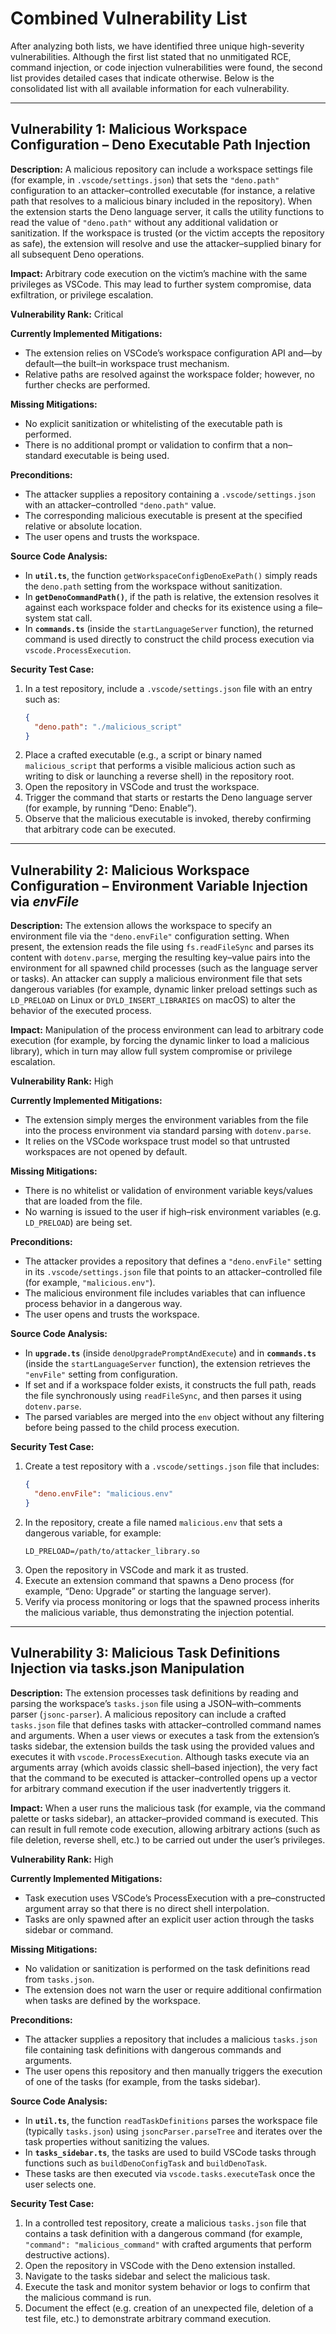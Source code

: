 # Combined Vulnerability List

After analyzing both lists, we have identified three unique high-severity vulnerabilities. Although the first list stated that no unmitigated RCE, command injection, or code injection vulnerabilities were found, the second list provides detailed cases that indicate otherwise. Below is the consolidated list with all available information for each vulnerability.

---

## Vulnerability 1: Malicious Workspace Configuration – Deno Executable Path Injection

**Description:**
A malicious repository can include a workspace settings file (for example, in `.vscode/settings.json`) that sets the `"deno.path"` configuration to an attacker–controlled executable (for instance, a relative path that resolves to a malicious binary included in the repository). When the extension starts the Deno language server, it calls the utility functions to read the value of `"deno.path"` without any additional validation or sanitization. If the workspace is trusted (or the victim accepts the repository as safe), the extension will resolve and use the attacker–supplied binary for all subsequent Deno operations.

**Impact:**
Arbitrary code execution on the victim’s machine with the same privileges as VSCode. This may lead to further system compromise, data exfiltration, or privilege escalation.

**Vulnerability Rank:** Critical

**Currently Implemented Mitigations:**
- The extension relies on VSCode’s workspace configuration API and—by default—the built–in workspace trust mechanism.
- Relative paths are resolved against the workspace folder; however, no further checks are performed.

**Missing Mitigations:**
- No explicit sanitization or whitelisting of the executable path is performed.
- There is no additional prompt or validation to confirm that a non–standard executable is being used.

**Preconditions:**
- The attacker supplies a repository containing a `.vscode/settings.json` with an attacker–controlled `"deno.path"` value.
- The corresponding malicious executable is present at the specified relative or absolute location.
- The user opens and trusts the workspace.

**Source Code Analysis:**
- In **`util.ts`**, the function `getWorkspaceConfigDenoExePath()` simply reads the `deno.path` setting from the workspace without sanitization.
- In **`getDenoCommandPath()`**, if the path is relative, the extension resolves it against each workspace folder and checks for its existence using a file–system stat call.
- In **`commands.ts`** (inside the `startLanguageServer` function), the returned command is used directly to construct the child process execution via `vscode.ProcessExecution`.

**Security Test Case:**
1. In a test repository, include a `.vscode/settings.json` file with an entry such as:
   ```json
   {
     "deno.path": "./malicious_script"
   }
   ```
2. Place a crafted executable (e.g., a script or binary named `malicious_script` that performs a visible malicious action such as writing to disk or launching a reverse shell) in the repository root.
3. Open the repository in VSCode and trust the workspace.
4. Trigger the command that starts or restarts the Deno language server (for example, by running “Deno: Enable”).
5. Observe that the malicious executable is invoked, thereby confirming that arbitrary code can be executed.

---

## Vulnerability 2: Malicious Workspace Configuration – Environment Variable Injection via _envFile_

**Description:**
The extension allows the workspace to specify an environment file via the `"deno.envFile"` configuration setting. When present, the extension reads the file using `fs.readFileSync` and parses its content with `dotenv.parse`, merging the resulting key–value pairs into the environment for all spawned child processes (such as the language server or tasks). An attacker can supply a malicious environment file that sets dangerous variables (for example, dynamic linker preload settings such as `LD_PRELOAD` on Linux or `DYLD_INSERT_LIBRARIES` on macOS) to alter the behavior of the executed process.

**Impact:**
Manipulation of the process environment can lead to arbitrary code execution (for example, by forcing the dynamic linker to load a malicious library), which in turn may allow full system compromise or privilege escalation.

**Vulnerability Rank:** High

**Currently Implemented Mitigations:**
- The extension simply merges the environment variables from the file into the process environment via standard parsing with `dotenv.parse`.
- It relies on the VSCode workspace trust model so that untrusted workspaces are not opened by default.

**Missing Mitigations:**
- There is no whitelist or validation of environment variable keys/values that are loaded from the file.
- No warning is issued to the user if high–risk environment variables (e.g. `LD_PRELOAD`) are being set.

**Preconditions:**
- The attacker provides a repository that defines a `"deno.envFile"` setting in its `.vscode/settings.json` file that points to an attacker–controlled file (for example, `"malicious.env"`).
- The malicious environment file includes variables that can influence process behavior in a dangerous way.
- The user opens and trusts the workspace.

**Source Code Analysis:**
- In **`upgrade.ts`** (inside `denoUpgradePromptAndExecute`) and in **`commands.ts`** (inside the `startLanguageServer` function), the extension retrieves the `"envFile"` setting from configuration.
- If set and if a workspace folder exists, it constructs the full path, reads the file synchronously using `readFileSync`, and then parses it using `dotenv.parse`.
- The parsed variables are merged into the `env` object without any filtering before being passed to the child process execution.

**Security Test Case:**
1. Create a test repository with a `.vscode/settings.json` file that includes:
   ```json
   {
     "deno.envFile": "malicious.env"
   }
   ```
2. In the repository, create a file named `malicious.env` that sets a dangerous variable, for example:
   ```
   LD_PRELOAD=/path/to/attacker_library.so
   ```
3. Open the repository in VSCode and mark it as trusted.
4. Execute an extension command that spawns a Deno process (for example, “Deno: Upgrade” or starting the language server).
5. Verify via process monitoring or logs that the spawned process inherits the malicious variable, thus demonstrating the injection potential.

---

## Vulnerability 3: Malicious Task Definitions Injection via tasks.json Manipulation

**Description:**
The extension processes task definitions by reading and parsing the workspace’s `tasks.json` file using a JSON–with–comments parser (`jsonc-parser`). A malicious repository can include a crafted `tasks.json` file that defines tasks with attacker–controlled command names and arguments. When a user views or executes a task from the extension’s tasks sidebar, the extension builds the task using the provided values and executes it with `vscode.ProcessExecution`. Although tasks execute via an arguments array (which avoids classic shell–based injection), the very fact that the command to be executed is attacker–controlled opens up a vector for arbitrary command execution if the user inadvertently triggers it.

**Impact:**
When a user runs the malicious task (for example, via the command palette or tasks sidebar), an attacker–provided command is executed. This can result in full remote code execution, allowing arbitrary actions (such as file deletion, reverse shell, etc.) to be carried out under the user’s privileges.

**Vulnerability Rank:** High

**Currently Implemented Mitigations:**
- Task execution uses VSCode’s ProcessExecution with a pre–constructed argument array so that there is no direct shell interpolation.
- Tasks are only spawned after an explicit user action through the tasks sidebar or command.

**Missing Mitigations:**
- No validation or sanitization is performed on the task definitions read from `tasks.json`.
- The extension does not warn the user or require additional confirmation when tasks are defined by the workspace.

**Preconditions:**
- The attacker supplies a repository that includes a malicious `tasks.json` file containing task definitions with dangerous commands and arguments.
- The user opens this repository and then manually triggers the execution of one of the tasks (for example, from the tasks sidebar).

**Source Code Analysis:**
- In **`util.ts`**, the function `readTaskDefinitions` parses the workspace file (typically `tasks.json`) using `jsoncParser.parseTree` and iterates over the task properties without sanitizing the values.
- In **`tasks_sidebar.ts`**, the tasks are used to build VSCode tasks through functions such as `buildDenoConfigTask` and `buildDenoTask`.
- These tasks are then executed via `vscode.tasks.executeTask` once the user selects one.

**Security Test Case:**
1. In a controlled test repository, create a malicious `tasks.json` file that contains a task definition with a dangerous command (for example, `"command": "malicious_command"` with crafted arguments that perform destructive actions).
2. Open the repository in VSCode with the Deno extension installed.
3. Navigate to the tasks sidebar and select the malicious task.
4. Execute the task and monitor system behavior or logs to confirm that the malicious command is run.
5. Document the effect (e.g. creation of an unexpected file, deletion of a test file, etc.) to demonstrate arbitrary command execution.
